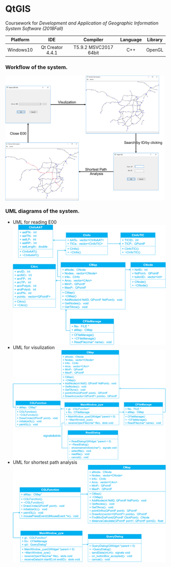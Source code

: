# QtGIS
Coursework for *Development and Application of Geographic Information System Software (2018Fall)*

Platform | IDE | Compiler | Language | Library
:-: | :-: | :-: | :-: | :-:
Windows10 | Qt Creator 4.4.1 | T5.9.2 MSVC2017 64bit | C++ | OpenGL| 

### Workflow of the system.<br/>
<img src="https://github.com/ywyue/QtGIS/blob/master/figures/QtGIS.png" width="500px" align=center /><br/>

### UML diagrams of the system.<br/>
* UML for reading E00<br/>
  <img src="https://github.com/ywyue/QtGIS/blob/master/figures/Class_for_reading_E00.png" width="500px" align=center />
* UML for visulization<br/>
  <img src="https://github.com/ywyue/QtGIS/blob/master/figures/Class_for_visulization.png" width="500px" align=center />
* UML for shortest path analysis<br/>
  <img src="https://github.com/ywyue/QtGIS/blob/master/figures/Class_for_shortest_path_analysis.png" width="500px" align=center />